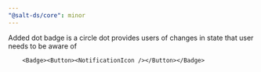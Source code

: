 ```yaml
---
"@salt-ds/core": minor
---
```


Added dot badge is a circle dot provides users of changes in state that user needs to be aware of

```tsx
    <Badge><Button><NotificationIcon /></Button></Badge>
```